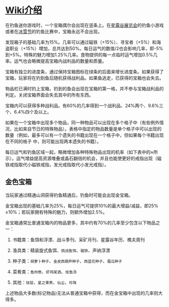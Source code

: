 # [Wiki介绍](https://stardewvalleywiki.com/Fishing#Treasure_Chests)

在钓鱼迷你游戏时，一个宝箱偶尔会出现在竖条上。在[星露谷展览会](https://stardewvalleywiki.com/Stardew_Valley_Fair)的钓鱼小游戏或者在[冰雪节](https://stardewvalleywiki.com/Festival_of_Ice)的钓鱼比赛中，宝箱永远不会出现。

发现箱子的基础几率为15%。几率可以通过磁铁（+15%）、寻宝者（+5%）和海盗职业（+15%）增加，总共达到50%。每日运气的数值/2也会影响几率，即-5%到+5%。特殊的魅力增加1.25%几率。食物提供的每一点临时运气增加0.5%几率。运气也会略微提高宝箱内战利品的数量和质量。

宝箱有独立的进度条，通过保持宝箱图标在绿条的后面来增长进度条。如果获得了宝箱，玩家将在钓到鱼后随机获得战利品。如果鱼逃走，已获得的宝箱也会失去。

物品栏已满时钓上宝箱，钓到的鱼会出现在宝箱的第一格，并不参与宝箱战利品的判定。关闭宝箱界面会失去其中的所有东西。

宝箱内可以获得多种战利品。有60%的几率得到一个战利品、24%两个、9.6%三个、6.4%四个及以上。

如果在一个宝箱中出现多个物品，同一种物品可以出现在多个格子中（有些例外情况，比如来自节日的特殊物品）。表格中指定的物品数量是单个格子中可以出现的数量（例如，最多可以有一个遗失的书籍出现在一个格子中，但如果每个书籍出现在不同的格子 中，则可能出现两本遗失的书籍）。

每日运气和钓鱼区域一起，略微增加各种特殊物品出现的机率（如下表中的≈所示）。运气增益提高资源堆叠或晶石翻倍的机会，并且也能使更好的戒指出现（磁铁戒指取代小磁铁戒指，发光戒指取代小发光戒指）。

## 金色宝箱

当玩家通过精通山洞获得钓鱼精通后，钓鱼时可能会出现金宝箱。

金宝箱出现的基础几率为25%，每日运气可提供10%的最大增益/减益，即25%±10%；若玩家拥有特殊的魅力，则额外增加2.5%。

金宝箱通常比普通宝箱内的物品更多，其中约有70%的几率至少包含以下物品之一：

1. 书籍类：鱼饵和浮漂、战斗季刊、采矿月刊、星露谷年历、樵夫周刊

2. 渔具类：精装旋式鱼饵、`挑战鱼饵`、`磁铁`、声纳浮漂

3. 种子类：`胡萝卜种子`、`金皮西葫芦种子`、`西蓝花种子`、`霜瓜种子`

4. 菜肴类：`鱼肉卷`、`虾鸡尾酒`、`烩鱼汤`

5. 其他：`铱锭`、`星之果茶`、`仙尘`、`珍珠`

上述物品大多数(标记物品)无法从普通宝箱中获得，而在金宝箱中出现的几率则大得多。